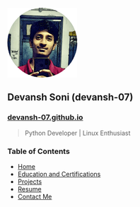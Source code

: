 <p align="left">
  <img src="static/img/main.png" alt="devansh-07"/>
  <h2>Devansh Soni (devansh-07)</h2>
  <h3><a href="https://devansh-07.github.io">devansh-07.github.io</a></h3>
</p>

> Python Developer | Linux Enthusiast

<h3>Table of Contents</h3>

- [Home](https://devansh-07.github.io/)
- [Education and Certifications](https://devansh-07.github.io/education.html)
- [Projects](https://devansh-07.github.io/projects.html)
- [Resume](https://devansh-07.github.io/Resume.pdf)
- [Contact Me](https://devansh-07.github.io/contact.html)
